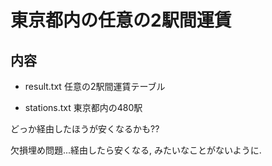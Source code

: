 東京都内の任意の2駅間運賃
====


## 内容

- result.txt 任意の2駅間運賃テーブル

- stations.txt 東京都内の480駅

どっか経由したほうが安くなるかも??

欠損埋め問題...経由したら安くなる, みたいなことがないように.

